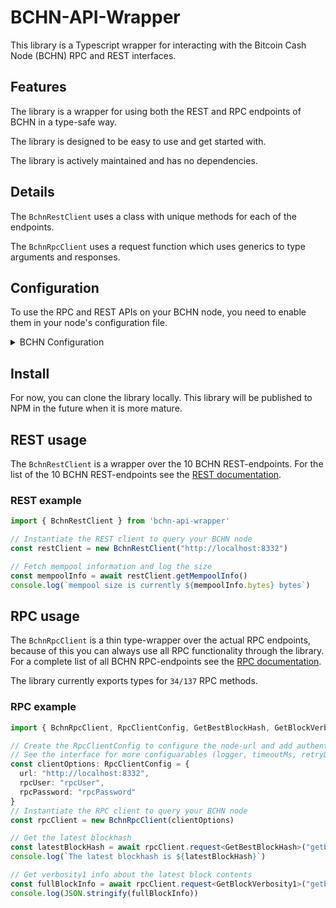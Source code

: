 # BCHN-API-Wrapper 

This library is a Typescript wrapper for interacting with the Bitcoin Cash Node (BCHN) RPC and REST interfaces. 

## Features

The library is a wrapper for using both the REST and RPC endpoints of BCHN in a type-safe way.

The library is designed to be easy to use and get started with.

The library is actively maintained and has no dependencies.

## Details

The `BchnRestClient` uses a class with unique methods for each of the endpoints.

The `BchnRpcClient` uses a request function which uses generics to type arguments and responses.

## Configuration

To use the RPC and REST APIs on your BCHN node, you need to enable them in your node's configuration file.

<details>
  <summary>BCHN Configuration</summary>
  In the BCHN `.conf` file add the following settings:

  ```
    server=1
    rest=1
    rpcuser=rpcuser
    rpcpassword=rpcpassword
    rpcallowip=127.0.0.1
    rpcport=8332
  ```

  To learn more about the `.conf` settings, see the [official documentation](https://docs.bitcoincashnode.org/doc/bitcoin-conf/).
</details>

## Install

For now, you can clone the library locally.
This library will be published to NPM in the future when it is more mature.

## REST usage

The `BchnRestClient` is a wrapper over the 10 BCHN REST-endpoints. For the list of the 10 BCHN REST-endpoints see the [REST documentation](https://docs.bitcoincashnode.org/doc/REST-interface/).

### REST example

```ts
import { BchnRestClient } from 'bchn-api-wrapper'

// Instantiate the REST client to query your BCHN node
const restClient = new BchnRestClient("http://localhost:8332")

// Fetch mempool information and log the size
const mempoolInfo = await restClient.getMempoolInfo()
console.log(`mempool size is currently ${mempoolInfo.bytes} bytes`)
```

## RPC usage

The `BchnRpcClient` is a thin type-wrapper over the actual RPC endpoints, because of this you can always use all RPC functionality through the library. For a complete list of all BCHN RPC-endpoints see the [RPC documentation](https://docs.bitcoincashnode.org/doc/json-rpc/).

The library currently exports types for `34/137` RPC methods.

### RPC example

```ts
import { BchnRpcClient, RpcClientConfig, GetBestBlockHash, GetBlockVerbosity1 } from 'bchn-api-wrapper'

// Create the RpcClientConfig to configure the node-url and add authentication details
// See the interface for more configuarables (logger, timeoutMs, retryDelayMs, maxRetries)
const clientOptions: RpcClientConfig = {
  url: "http://localhost:8332",
  rpcUser: "rpcUser",
  rpcPassword: "rpcPassword"
}
// Instantiate the RPC client to query your BCHN node
const rpcClient = new BchnRpcClient(clientOptions)

// Get the latest blockhash
const latestBlockHash = await rpcClient.request<GetBestBlockHash>("getbestblockhash")
console.log(`The latest blockhash is ${latestBlockHash}`)

// Get verbosity1 info about the latest block contents
const fullBlockInfo = await rpcClient.request<GetBlockVerbosity1>("getblock", latestBlockHash, 1)
console.log(JSON.stringify(fullBlockInfo))
```
